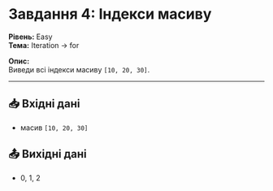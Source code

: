 # Завдання 4: Індекси масиву

**Рівень:** Easy  
**Тема:** Iteration → for  

**Опис:**  
Виведи всі індекси масиву `[10, 20, 30]`.

---

## 📥 Вхідні дані
- масив `[10, 20, 30]`

## 📤 Вихідні дані
- 0, 1, 2